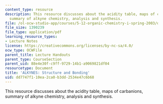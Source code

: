 ```yaml
---
content_type: resource
description: This resource discusses about the acidity table, maps of carbanions,
  summary of alkyne chemistry, analysis and synthesis.
file: /ol-ocw-studio-app/courses/5-12-organic-chemistry-i-spring-2003/dd7747f110ea2ca0b3dd2534e47c6b68_11.pdf
file_size: 1390239
file_type: application/pdf
learning_resource_types:
- Lecture Notes
license: https://creativecommons.org/licenses/by-nc-sa/4.0/
ocw_type: OCWFile
parent_title: Lecture Handouts
parent_type: CourseSection
parent_uid: 88e4e30f-c9ff-9729-14b1-a9069821df04
resourcetype: Document
title: 'ALKYNES: Structure and Bonding'
uid: dd7747f1-10ea-2ca0-b3dd-2534e47c6b68
---
```

This resource discusses about the acidity table, maps of carbanions, summary of alkyne chemistry, analysis and synthesis.